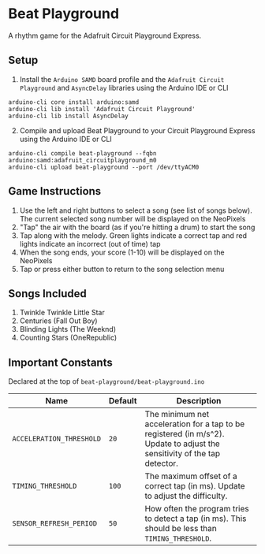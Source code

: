 # Beat Playground
A rhythm game for the Adafruit Circuit Playground Express.

## Setup
1. Install the `Arduino SAMD` board profile and the `Adafruit Circuit Playground` and `AsyncDelay` libraries using the Arduino IDE or CLI
```
arduino-cli core install arduino:samd
arduino-cli lib install 'Adafruit Circuit Playground'
arduino-cli lib install AsyncDelay
```

2. Compile and upload Beat Playground to your Circuit Playground Express using the Arduino IDE or CLI
```
arduino-cli compile beat-playground --fqbn arduino:samd:adafruit_circuitplayground_m0
arduino-cli upload beat-playground --port /dev/ttyACM0
```

## Game Instructions
1. Use the left and right buttons to select a song (see list of songs below). The current selected song number will be displayed on the NeoPixels
2. "Tap" the air with the board (as if you're hitting a drum) to start the song
3. Tap along with the melody. Green lights indicate a correct tap and red lights indicate an incorrect (out of time) tap
4. When the song ends, your score (1-10) will be displayed on the NeoPixels
5. Tap or press either button to return to the song selection menu

## Songs Included
1. Twinkle Twinkle Little Star
2. Centuries (Fall Out Boy)
3. Blinding Lights (The Weeknd)
4. Counting Stars (OneRepublic)

## Important Constants
Declared at the top of `beat-playground/beat-playground.ino`

Name | Default | Description
--- | --- | ---
`ACCELERATION_THRESHOLD` | `20` | The minimum net acceleration for a tap to be registered (in m/s^2). Update to adjust the sensitivity of the tap detector.
`TIMING_THRESHOLD` | `100` | The maximum offset of a correct tap (in ms). Update to adjust the difficulty.
`SENSOR_REFRESH_PERIOD` | `50` | How often the program tries to detect a tap (in ms). This should be less than `TIMING_THRESHOLD`.
